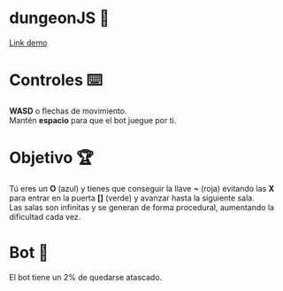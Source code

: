 # dungeonJS 🚀
[Link demo](https://icaruk.github.io/dungeonJS/)

# Controles ⌨️
**WASD** o flechas de movimiento.<br>
Mantén **espacio** para que el bot juegue por ti.

# Objetivo 🏆
Tú eres un **O** (azul) y tienes que conseguir la llave **¬** (roja) evitando las **X** para entrar en la puerta **[]** (verde) y avanzar hasta la siguiente sala.<br>
Las salas son infinitas y se generan de forma procedural, aumentando la dificultad cada vez.

# Bot 🤖
El bot tiene un 2% de quedarse atascado.
